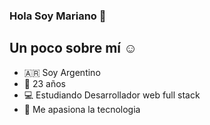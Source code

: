 ### Hola Soy Mariano 👋

## Un poco sobre mí ☺

- 🇦🇷 Soy Argentino
- 🍰 23 años
- 💻 Estudiando Desarrollador web full stack
- 🦾 Me apasiona la tecnologia 
